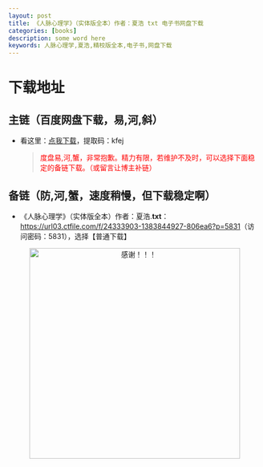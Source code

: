 ```yaml
---
layout: post
title: 《人脉心理学》（实体版全本）作者：夏浩 txt 电子书网盘下载
categories: [books]
description: some word here
keywords: 人脉心理学,夏浩,精校版全本,电子书,网盘下载
---
```


# 下载地址

## 主链（百度网盘下载，易,河,斜）

- 看这里：[点我下载](https://pan.baidu.com/s/1iMXUbSbtZQZjDcqDmnWUyw?pwd=kfej)，提取码：kfej

  > <p style="color:red" >度盘易,河,蟹，非常抱歉。精力有限，若维护不及时，可以选择下面稳定的备链下载。（或留言让博主补链）</p>

## 备链（防,河,蟹，速度稍慢，但下载稳定啊）

- 《人脉心理学》（实体版全本）作者：夏浩.**txt**：<https://url03.ctfile.com/f/24333903-1383844927-806ea6?p=5831>（访问密码：5831），选择【普通下载】

<div align="center"><img src="https://pic.imgdb.cn/item/6707df6bd29ded1a8ce37031.gif" alt="感谢！！！" width="420px" height="auto"/></div>
